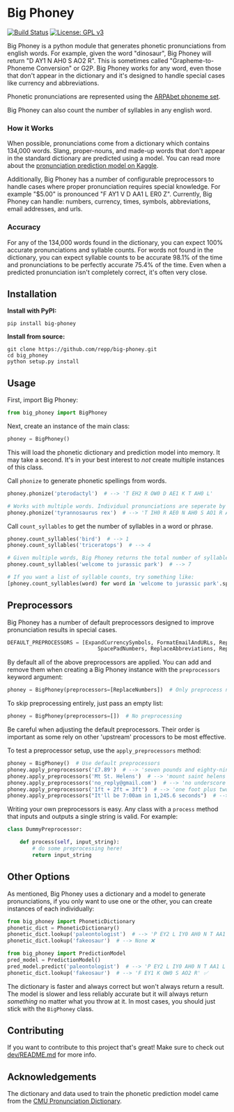 # Big Phoney

[![Build Status](https://travis-ci.org/repp/big-phoney.svg?branch=master)](https://travis-ci.org/repp/big-phoney) [![License: GPL v3](https://img.shields.io/badge/License-GPL%20v3-blue.svg)](https://www.gnu.org/licenses/gpl-3.0)

Big Phoney is a python module that generates phonetic pronunciations from english words.
For example, given the word "dinosaur", Big Phoney will return "D AY1 N AH0 S AO2 R". This is sometimes called
"Grapheme-to-Phoneme Conversion" or G2P. Big Phoney works for any word, even those that don't appear in the dictionary and it's
designed to handle special cases like currency and abbreviations.

Phonetic pronunciations are represented using the [ARPAbet phoneme set](https://en.wikipedia.org/wiki/ARPABET).

Big Phoney can also count the number of syllables in any english word.

### How it Works

When possible, pronunciations come from a dictionary which contains 134,000 words. Slang, proper-nouns, and made-up
words that don't appear in the standard dictionary are predicted using a model. You can read more about the
[pronunciation prediction model on Kaggle](https://www.kaggle.com/reppic/predicting-english-pronunciations).

Additionally, Big Phoney has a number of configurable preprocessors to handle
cases where proper pronunciation requires special knowledge. For example "$5.00" is pronounced "F AY1 V  D AA1 L ER0 Z".
Currently, Big Phoney can handle: numbers, currency, times, symbols, abbreviations, email addresses, and urls.

### Accuracy

For any of the 134,000 words found in the dictionary, you can expect 100% accurate pronunciations and syllable counts. For words not found
in the dictionary, you can expect syllable counts to be accurate 98.1% of the time and pronunciations to be perfectly
accurate 75.4% of the time. Even when a predicted pronunciation isn't completely correct, it's often very close.

## Installation
**Install with PyPI:**
```
pip install big-phoney
```
**Install from source:**
```
git clone https://github.com/repp/big-phoney.git
cd big_phoney
python setup.py install
```
## Usage
First, import Big Phoney:
```python
from big_phoney import BigPhoney
```
Next, create an instance of the main class:
```python
phoney = BigPhoney()
```
This will load the phonetic dictionary and prediction model into memory. It may take a second. It's in your best interest
to *not* create multiple instances of this class.

Call `phonize` to generate phonetic spellings from words.
```python
phoney.phonize('pterodactyl')  # --> 'T EH2 R OW0 D AE1 K T AH0 L'

# Works with multiple words. Individual pronunciations are seperate by 2 spaces:
phoney.phonize('tyrannosaurus rex')  # --> 'T IH0 R AE0 N AH0 S AO1 R AH0 S  R EH1 K S'
```

Call `count_syllables` to get the number of syllables in a word or phrase.
```python
phoney.count_syllables('bird')  # --> 1
phoney.count_syllables('triceratops')  # --> 4

# Given multiple words, Big Phoney returns the total number of syllables:
phoney.count_syllables('welcome to jurassic park')  # --> 7

# If you want a list of syllable counts, try something like:
[phoney.count_syllables(word) for word in 'welcome to jurassic park'.split()]  # --> [2,1,3,1]

```

## Preprocessors
Big Phoney has a number of default preprocessors designed to improve pronunciation results in special cases.
```python
DEFAULT_PREPROCESSORS = [ExpandCurrencySymbols, FormatEmailAndURLs, ReplaceTimes,  SpacePadSymbols,
                             SpacePadNumbers, ReplaceAbbreviations, ReplaceNumbers]
```
By default all of the above preprocessors are applied. You can add and remove them when creating a Big Phoney instance
with the `preprocessors` keyword argument:
```python
phoney = BigPhoney(preprocessors=[ReplaceNumbers])  # Only preprocess numbers
```
To skip preprocessing entirely, just pass an empty list:
```python
phoney = BigPhoney(preprocessors=[])  # No preprocessing
```
Be careful when adjusting the default preprocessors. Their order is important as some rely on other 'upstream' processors to be most effective.

To test a preprocessor setup, use the `apply_preprocessors` method:
```python
phoney = BigPhoney()  # Use default preprocessors
phoney.apply_preprocessors('£7.89')  # --> 'seven pounds and eighty-nine pence'
phoney.apply_preprocessors('Mt St. Helens')  # --> 'mount saint helens'
phoney.apply_preprocessors('no_reply@gmail.com')  # --> 'no underscore reply at gmail dot com'
phoney.apply_preprocessors('1ft + 2ft = 3ft')  # --> 'one foot plus two feet equals three feet'
phoney.apply_preprocessors("It'll be 7:00am in 1,245.6 seconds")  # --> 'it'll be seven o'clock a m in one-thousand, two hundred and forty-five point six seconds'
```
Writing your own preprocessors is easy. Any class with a `process` method that inputs and outputs a single string is valid. For example:
```python
class DummyPreprocessor:

    def process(self, input_string):
        # do some preprocessing here!
        return input_string
```

## Other Options
As mentioned, Big Phoney uses a dictionary and a model to generate pronunciations, if you only want to use one or
the other, you can create instances of each individually:

```python
from big_phoney import PhoneticDictionary
phonetic_dict = PhoneticDictionary()
phonetic_dict.lookup('paleontologist')  # --> 'P EY2 L IY0 AH0 N T AA1 L AH0 JH IH0 S T' ✅
phonetic_dict.lookup('fakeosaur')  # --> None ❌
```

```python
from big_phoney import PredictionModel
pred_model = PredictionModel()
pred_model.predict('paleontologist')  # --> 'P EY2 L IY0 AH0 N T AA1 L AH0 JH IH0 S T' ✅
phonetic_dict.lookup('fakeosaur')  # --> 'F EY1 K OW0 S AO2 R' ✅
```
The dictionary is faster and always correct but won't always return a result. The model is slower and less reliably accurate
but it will always return *something* no matter what you throw at it. In most cases, you should just stick with
the `BigPhoney` class.

## Contributing
If you want to contribute to this project that's great! Make sure to check out [dev/README.md](https://github.com/repp/big-phoney/tree/master/dev) for more info.

## Acknowledgements
The dictionary and data used to train the phonetic prediction model came from the
[CMU Pronunciation Dictionary](http://www.speech.cs.cmu.edu/cgi-bin/cmudict).
